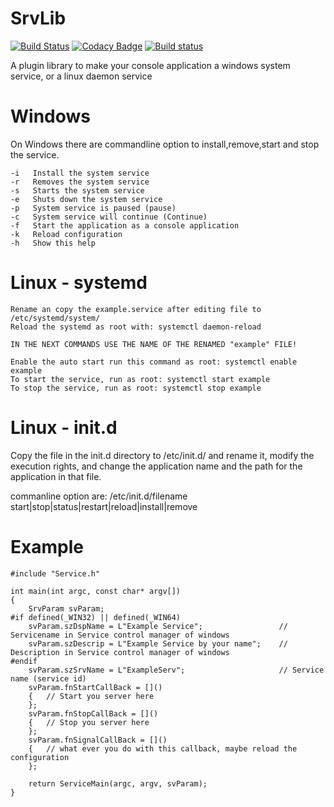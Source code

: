 # SrvLib

[![Build Status](https://travis-ci.com/Tomenz/SrvLib.svg?branch=master)](https://travis-ci.com/Tomenz/SrvLib)
[![Codacy Badge](https://api.codacy.com/project/badge/Grade/73915c0f4be040198b0ebdd0466f34b9)](https://app.codacy.com/gh/Tomenz/SrvLib?utm_source=github.com&utm_medium=referral&utm_content=Tomenz/SrvLib&utm_campaign=Badge_Grade)
[![Build status](https://ci.appveyor.com/api/projects/status/871d8ynr5qwu589h?svg=true)](https://ci.appveyor.com/project/Tomenz/srvlib)

A plugin library to make your console application a windows system service, or a linux daemon service

# Windows
On Windows there are commandline option to install,remove,start and stop the service.

    -i   Install the system service
    -r   Removes the system service
    -s   Starts the system service
    -e   Shuts down the system service
    -p   System service is paused (pause)
    -c   System service will continue (Continue)
    -f   Start the application as a console application
    -k   Reload configuration
    -h   Show this help

# Linux - systemd

    Rename an copy the example.service after editing file to /etc/systemd/system/
    Reload the systemd as root with: systemctl daemon-reload
    
    IN THE NEXT COMMANDS USE THE NAME OF THE RENAMED "example" FILE!
    
    Enable the auto start run this command as root: systemctl enable example
    To start the service, run as root: systemctl start example
    To stop the service, run as root: systemctl stop example

# Linux - init.d
Copy the file in the init.d directory to /etc/init.d/ and rename it, modify the execution rights, and change the application name and the path for the application in that file.

commanline option are:
/etc/init.d/filename start|stop|status|restart|reload|install|remove

# Example
```
#include "Service.h"

int main(int argc, const char* argv[])
{
    SrvParam svParam;
#if defined(_WIN32) || defined(_WIN64)
    svParam.szDspName = L"Example Service";                 // Servicename in Service control manager of windows
    svParam.szDescrip = L"Example Service by your name";    // Description in Service control manager of windows
#endif
    svParam.szSrvName = L"ExampleServ";                     // Service name (service id)
    svParam.fnStartCallBack = []()
    {   // Start you server here
    };
    svParam.fnStopCallBack = []() 
    {   // Stop you server here
    };
    svParam.fnSignalCallBack = []()
    {   // what ever you do with this callback, maybe reload the configuration
    };

    return ServiceMain(argc, argv, svParam);
}
```
